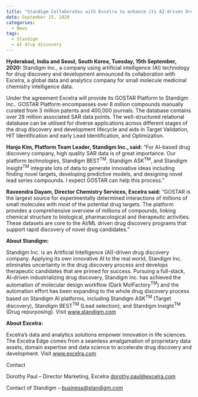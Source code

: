 ```yaml
---
title: "Standigm Collaborates with Excelra to enhance its AI-driven Drug Discovery Process"
date: September 15, 2020
categories:
  - News
tags:
  - Standigm
  - AI drug discovery
---
```


**Hyderabad, India and Seoul, South Korea,  Tuesday, 15th September, 2020:**  Standigm Inc., a company using artificial intelligence (AI) technology for drug discovery and development announced its collaboration with Excelra, a global data and analytics company for small molecule medicinal chemistry intelligence data.  

Under the agreement Excelra will provide its GOSTAR Platform to Standigm Inc.. GOSTAR Platform encompasses over 8 million compounds manually curated from 3 million patents and 400,000 journals. The database contains over 28 million associated SAR data points. The well-structured relational database can be utilised for diverse applications across different stages of the drug discovery and development lifecycle and aids in Target Validation, HIT Identification and early Lead Identification, and Optimization.   

**Hanjo Kim, Platform Team Leader, Standigm Inc., said:** “For AI-based drug discovery company, high quality SAR data is of great importance. Our platform technologies, Standigm BEST<sup>TM</sup>, Standigm ASK<sup>TM</sup>, and Standigm Insight<sup>TM</sup> integrate lots of data to generate innovative ideas including finding novel targets, developing predictive models, and designing novel lead series compounds. I expect GOSTAR can help this process.” 

**Raveendra Dayam, Director Chemistry Services, Excelra said:** “GOSTAR is the largest source for experimentally determined interactions of millions of small molecules with most of the potential drug targets. The platform provides a comprehensive overview of millions of compounds, linking chemical structure to biological, pharmacological and therapeutic activities.  These datasets are core to the AI/ML driven drug discovery programs that support rapid discovery of novel drug candidates.” 

**About Standigm:**  

Standigm Inc. is an Artificial Intelligence (AI)-driven drug discovery company. Applying its own innovative AI to the real world, Standigm Inc. eliminates uncertainty in the drug discovery process and develops therapeutic candidates that are primed for success. Pursuing a full-stack, AI-driven industrializing drug discovery, Standigm Inc. has achieved the automation of molecular design workflow (Dark MolFactory<sup>TM</sup>) and the automation effort has been expanding to the whole drug discovery process based on Standigm AI platforms, including Standigm ASK<sup>TM</sup> (Target discovery), Standigm BEST<sup>TM</sup> (Lead selection), and Standigm Insight<sup>TM</sup> (Drug repurposing). Visit www.standigm.com 

**About Excelra:** 

Excelra’s data and analytics solutions empower innovation in life sciences. The Excelra Edge comes from a seamless amalgamation of proprietary data assets, domain expertise and data science to accelerate drug discovery and development. Visit www.excelra.com 

Contact  

Dorothy Paul – Director Marketing, Excelra dorothy.paul@excelra.com 

Contact of Standigm – business@standigm.com 
